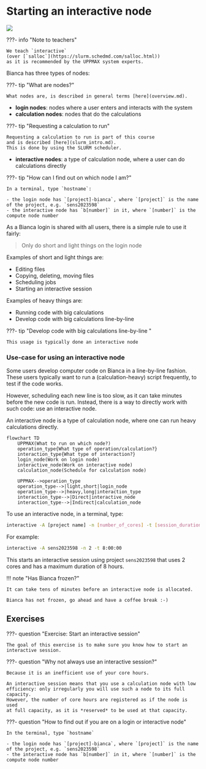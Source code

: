 # Starting an interactive node

![](login_bianca_via_terminal_terminal_462_x_202.png)

???- info "Note to teachers"

    We teach `interactive` 
    (over [`salloc`](https://slurm.schedmd.com/salloc.html)) 
    as it is recommended by the UPPMAX system experts.
    
Bianca has three types of nodes:

???- tip "What are nodes?"

    What nodes are, is described in general terms [here](overview.md).

- **login nodes**: nodes where a user enters and interacts with the system
- **calculation nodes**: nodes that do the calculations

???- tip "Requesting a calculation to run"

    Requesting a calculation to run is part of this course 
    and is described [here](slurm_intro.md).
    This is done by using the SLURM scheduler.

- **interactive nodes**: a type of calculation node, 
  where a user can do calculations directly

???- tip "How can I find out on which node I am?"

    In a terminal, type `hostname`:

    - the login node has `[project]-bianca`, where `[project]` is the name of the project, e.g. `sens2023598`
    - the interactive node has `b[number]` in it, where `[number]` is the compute node number

As a Bianca login is shared with all users, 
there is a simple rule to use it fairly:

> Only do short and light things on the login node

Examples of short and light things are:

- Editing files
- Copying, deleting, moving files
- Scheduling jobs
- Starting an interactive session

Examples of heavy things are:

- Running code with big calculations
- Develop code with big calculations line-by-line 

???- tip "Develop code with big calculations line-by-line "

    This usage is typically done an interactive node

### Use-case for using an interactive node

Some users develop computer code on Bianca
in a line-by-line fashion. 
These users typically want to run a (calculation-heavy) 
script frequently, to test
if the code works.

However, scheduling each new line is too slow, as it
can take minutes before the new code is run.
Instead, there is a way to directly work 
with such code: use an interactive node.

An interactive node is a type of calculation node,
where one can run heavy calculations directly.


```mermaid
flowchart TD
    UPPMAX(What to run on which node?)
    operation_type{What type of operation/calculation?}
    interaction_type{What type of interaction?}
    login_node(Work on login node)
    interactive_node(Work on interactive node)
    calculation_node(Schedule for calculation node)

    UPPMAX-->operation_type
    operation_type-->|light,short|login_node
    operation_type-->|heavy,long|interaction_type
    interaction_type-->|Direct|interactive_node
    interaction_type-->|Indirect|calculation_node
```

To use an interactive node, in a terminal, type:

```bash
interactive -A [project name] -n [number_of_cores] -t [session_duration]
```

For example:

```bash
interactive -A sens2023598 -n 2 -t 8:00:00
```

This starts an interactive session using project `sens2023598`
that uses 2 cores and has a maximum duration of 8 hours.

!!! note "Has Bianca frozen?"

    It can take tens of minutes before an interactive node is allocated.

    Bianca has not frozen, go ahead and have a coffee break :-)

## Exercises

???- question "Exercise: Start an interactive session"

    The goal of this exercise is to make sure you know how to start an 
    interactive session. 

???- question "Why not always use an interactive session?"

    Because it is an inefficient use of your core hours.

    An interactive session means that you use a calculation node with low
    efficiency: only irregularly you will use such a node to its full
    capacity. 
    However, the number of core hours are registered as if the node is used
    at full capacity, as it is *reserved* to be used at that capacity.

???- question "How to find out if you are on a login or interactive node"

    In the terminal, type `hostname`

    - the login node has `[project]-bianca`, where `[project]` is the name of the project, e.g. `sens2023598`
    - the interactive node has `b[number]` in it, where `[number]` is the compute node number

